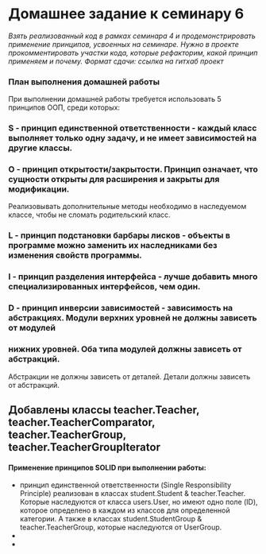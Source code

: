 # Домашнее задание к семинару 6
_*Взять реализованный код в рамках семинара 4 и продемонстрировать*_
_*применение принципов, усвоенных на семинаре.*_
_*Нужно в проекте прокомментировать участки кода,*_
_*которые рефакторим, какой принцип применяем и почему.*_
_*Формат сдачи: ссылка на гитхаб проект*_

### План выполнения домашней работы
При выполнении домашней работы требуется использовать 5 принципов ООП,
среди которых:
### S - принцип единственной ответственности - каждый класс выполняет только одну задачу, и не имеет зависимостей на другие классы.

### O - принцип открытости/закрытости. Принцип означает, что сущности открыты для расширения и закрыты для модификации.
Реализовывать дополнительные методы необходимо в наследуемом классе, чтобы не сломать родительский класс.

### L - принцип подстановки барбары лисков - объекты в программе можно заменить их наследниками без изменения свойств программы.

### I - принцип разделения интерфейса - лучше добавить много специализированных интерфейсов, чем один.

### D - принцип инверсии зависимостей - зависимость на абстракциях. Модули верхних уровней не должны зависеть от модулей
### нижних уровней. Оба типа модулей должны зависеть от абстракций.
Абстракции не должны зависеть от деталей. Детали должны зависеть от абстракций.

## Добавлены классы teacher.Teacher, teacher.TeacherComparator, teacher.TeacherGroup, teacher.TeacherGroupIterator

#### Применение принципов SOLID при выполнении работы:
- принцип единственной ответственности (Single Responsibility Principle) реализован в классах student.Student & teacher.Teacher.
Которые наследуются от класса users.User, но имеют одно поле (ID), которое определено в каждом из классов для определенной категории.
А также в классах student.StudentGroup & teacher.TeacherGroup, которые наследуются от UserGroup.
- 
- 